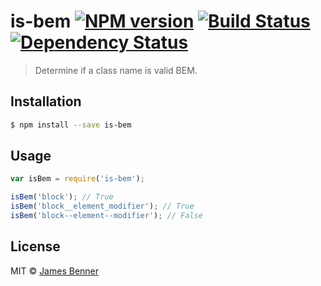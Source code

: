 # is-bem [![NPM version][npm-image]][npm-url] [![Build Status][travis-image]][travis-url] [![Dependency Status][daviddm-image]][daviddm-url]
> Determine if a class name is valid BEM.

## Installation

```sh
$ npm install --save is-bem
```

## Usage

```js
var isBem = require('is-bem');

isBem('block'); // True
isBem('block__element_modifier'); // True
isBem('block--element--modifier'); // False
```
## License

MIT © [James Benner](www.jamesbenner.com)


[npm-image]: https://img.shields.io/npm/v/is-bem.svg
[npm-url]: https://npmjs.org/package/is-bem
[travis-image]: https://travis-ci.org/jbenner-radham/is-bem.svg?branch=master
[travis-url]: https://travis-ci.org/jbenner-radham/is-bem
[daviddm-image]: https://david-dm.org/jbenner-radham/is-bem.svg?theme=shields.io
[daviddm-url]: https://david-dm.org/jbenner-radham/is-bem
